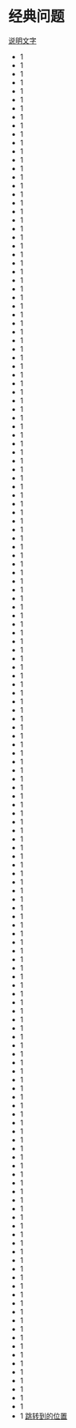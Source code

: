 # 经典问题

[说明文字](#jump)
+ 1
+ 1
+ 1
+ 1
+ 1
+ 1
+ 1
+ 1
+ 1
+ 1
+ 1
+ 1
+ 1
+ 1
+ 1
+ 1
+ 1
+ 1
+ 1
+ 1
+ 1
+ 1
+ 1
+ 1
+ 1
+ 1
+ 1
+ 1
+ 1
+ 1
+ 1
+ 1
+ 1
+ 1
+ 1
+ 1
+ 1
+ 1
+ 1
+ 1
+ 1
+ 1
+ 1
+ 1
+ 1
+ 1
+ 1
+ 1
+ 1
+ 1
+ 1
+ 1
+ 1
+ 1
+ 1
+ 1
+ 1
+ 1
+ 1
+ 1
+ 1
+ 1
+ 1
+ 1
+ 1
+ 1
+ 1
+ 1
+ 1
+ 1
+ 1
+ 1
+ 1
+ 1
+ 1
+ 1
+ 1
+ 1
+ 1
+ 1
+ 1
+ 1
+ 1
+ 1
+ 1
+ 1
+ 1
+ 1
+ 1
+ 1
+ 1
+ 1
+ 1
+ 1
+ 1
+ 1
+ 1
+ 1
+ 1
+ 1
+ 1
+ 1
+ 1
+ 1
+ 1
+ 1
+ 1
+ 1
+ 1
+ 1
+ 1
+ 1
+ 1
+ 1
+ 1
+ 1
+ 1
+ 1
+ 1
+ 1
+ 1
+ 1
+ 1
+ 1
+ 1
+ 1
+ 1
+ 1
+ 1
+ 1
+ 1
+ 1
+ 1
+ 1
+ 1
+ 1
+ 1
+ 1
+ 1
+ 1
+ 1
+ 1
+ 1
+ 1
+ 1
+ 1
+ 1
+ 1
+ 1
+ 1
+ 1
+ 1
+ 1
+ 1
+ 1
+ 1
+ 1
+ 1
+ 1
<a href= "jump">跳转到的位置</a>